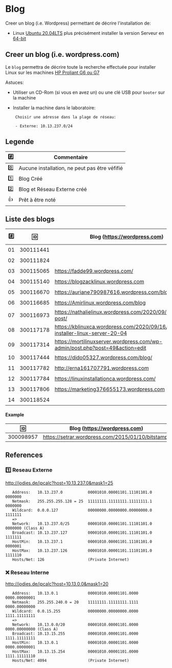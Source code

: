 
# Blog


Creer un blog (i.e. Wordpress) permettant de décrire l'installation de:

* Linux [Ubuntu 20.04LTS](https://releases.ubuntu.com/20.04/) plus précisément installer la version  Serveur en [64-bit](https://releases.ubuntu.com/20.04/ubuntu-20.04.1-live-server-amd64.iso)

## Creer un blog (i.e. wordpress.com)

Le `blog` permettra de décrire toute la recherche effectuée pour installer Linux sur les machines [HP Proliant G6 ou G7](https://github.com/CollegeBoreal/Laboratoires/tree/master/3202/proliant)

Astuces: 

* Utiliser un CD-Rom (si vous en avez un) ou une clé USB pour `booter` sur la machine

* Installer la machine dans le laboratoire:

       Choisir une adresse dans la plage de réseau:
       
       - Externe: 10.13.237.0/24
       
       
## Legende

| :hash: | Commentaire                                   |
|--------|-----------------------------------------------|
| :zero: | Aucune installation, ne peut pas être véfifié |
| :one:  | Blog Créé                                     |
| :two:  | Blog et Réseau Externe créé                   |
| :+1:   | Prêt à être noté                              |

## Liste des blogs

|:hash:| :id:      |   Blog (https://wordpress.com)                                                    | [VPN](https://github.com/CollegeBoreal/Tutoriels/tree/master/V.VPN)  | [Check](README.md#legende) | [Reseau Externe](README.md#one-reseau-externe)|
|------|-----------|-----------------------------------------------------------------------------------|------|---------|---------------|
| 01   | 300111441 |                                                                                   | :-1: | :zero:  | 10.13.237.?   |
| 02   | 300111824 |                                                                                   | :-1: | :zero:  | 10.13.237.?   |
| 03   | 300115065 | https://fadde99.wordpress.com/                                                    | :-1: | :zero:  | 10.13.237.?   |
| 04   | 300115140 | https://blogzacklinux.wordpress.com                                               | :-1: | :zero:  | 10.13.237.117 |
| 05   | 300116670 | https://auriane790987616.wordpress.com/blog                                       | :+1: | :zero:  | 10.13.237.25  |
| 06   | 300116685 | https://Amirlinux.wordpress.com/blog                                              | :-1: | :zero:  | 10.13.237.51  |
| 07   | 300116973 | https://nathalielinux.wordpress.com/2020/09/14/example-post/                      | :+1: | :one:   | 10.13.237.23  |
| 08   | 300117178 | https://kblinuxca.wordpress.com/2020/09/16/comment-installer-linux-server-20-04   | :-1: | :zero:  | 10.13.237.15  |
| 09   | 300117314 |  https://mortilinuxserver.wordpress.com/wp-admin/post.php?post=49&action=edit     | :-1: | :zero:  | 10.13.237.100 |
| 10   | 300117444 |https://dido05327.wordpress.com/blog/                                              | :-1: | :zero:  | 10.13.237.?   |
| 11   | 300117782 |http://erna161707791.wordpress.com                                                 | :+1: | :zero:  | 10.13.237.85  |
| 12   | 300117784 | https://linuxinstallationca.wordpress.com/                                        | :-1: | :zero:  | 10.13.237.77  |
| 13   | 300117806 | https://marketing376655173.wordpress.com                                          | :-1: | :zero:  | 10.13.237.76  |
| 14   | 300118524 |                                                                                   | :-1: | :zero:  | 10.13.237.?   |


#### Example
| :id:      |   Blog (https://wordpress.com)                          |
|-----------|---------------------------------------------------------|
| 300098957 | https://setrar.wordpress.com/2015/01/10/bitstamp/       | 


## References

### :one: Reseau Externe

http://jodies.de/ipcalc?host=10.13.237.0&mask1=25

       Address:   10.13.237.0           00001010.00001101.11101101.0 0000000
       Netmask:   255.255.255.128 = 25  11111111.11111111.11111111.1 0000000
       Wildcard:  0.0.0.127             00000000.00000000.00000000.0 1111111
       =>
       Network:   10.13.237.0/25        00001010.00001101.11101101.0 0000000 (Class A)
       Broadcast: 10.13.237.127         00001010.00001101.11101101.0 1111111
       HostMin:   10.13.237.1           00001010.00001101.11101101.0 0000001
       HostMax:   10.13.237.126         00001010.00001101.11101101.0 1111110
       Hosts/Net: 126                   (Private Internet)

### :x: Reseau Interne

http://jodies.de/ipcalc?host=10.13.0.0&mask1=20

       Address:   10.13.0.1             00001010.00001101.0000 0000.00000001
       Netmask:   255.255.240.0 = 20    11111111.11111111.1111 0000.00000000
       Wildcard:  0.0.15.255            00000000.00000000.0000 1111.11111111
       =>
       Network:   10.13.0.0/20          00001010.00001101.0000 0000.00000000 (Class A)
       Broadcast: 10.13.15.255          00001010.00001101.0000 1111.11111111
       HostMin:   10.13.0.1             00001010.00001101.0000 0000.00000001
       HostMax:   10.13.15.254          00001010.00001101.0000 1111.11111110
       Hosts/Net: 4094                  (Private Internet)

